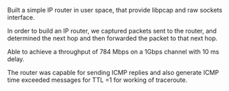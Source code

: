 Built a simple IP router in user space, that provide libpcap and raw sockets interface. 

In order to build an IP router, we captured packets sent to the router, and determined the next hop and then forwarded the packet to that next hop. 

Able to achieve a throughput of 784 Mbps on a 1Gbps channel with 10 ms delay.

The router was capable for sending ICMP replies and also generate ICMP time exceeded messages for TTL =1 for working of traceroute.

